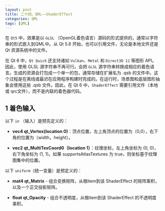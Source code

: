 ```yaml
---
layout: post
title: 二十四、QML——ShaderEffect
categories: QML
tags: [QML]
---
```


在 `Qt5` 中，效果是以 `GLSL` （OpenGL着色语言）源码的形式提供的，通常以字符串的形式嵌入到QML中。从 Qt 5.8 开始，也可以引用文件，无论是本地文件还是 Qt 资源系统中的文件。

在 Qt 6 中，`Qt Quick` 还支持诸如 `Vulkan`、`Metal` 和 `Direct3D 11` 等图形 API。因此，使用 GLSL 源字符串不再可行。会把 `GLSL` 源字符串转换成相应的着色语言。生成的资源会打包成一个单一的包，通常存储在扩展名为 .qsb 的文件中。这个过程是在离线或最迟在应用程序构建时完成的。在运行时，场景图和底层图形抽象会使用这些 .qsb 文件。因此，在 Qt 6 中，`ShaderEffect` 需要引用文件（本地或 qrc文件），而不是内联的着色器代码。


## 1 着色输入

以下 `in` （输入）是预先定义的：

- **vec4 qt_Vertex(location 0)**：顶点位置，左上角顶点的位置为（0,0），右下角的位置为（width，height）。

- **vec2 qt_MultiTexCoord0（location 1）**：纹理坐标，左上角坐标为 (0, 0)，右下角坐标为 (1, 1)。如果 supportsAtlasTextures 为 true，则坐标基于纹理图集中的位置。

以下 `uniform`（统一变量）是预定义的：

- **mat4 qt_Matrix** - 组合变换矩阵，从根item到该 ShaderEffect 的矩阵乘积，以及一个正交投影矩阵。

- **float qt_Opacity** - 组合不透明度，从根item到该 ShaderEffect 的不透明度乘积。


